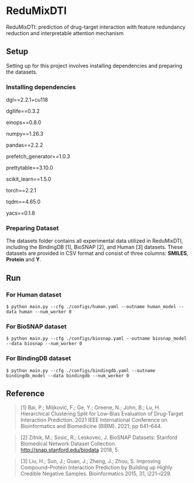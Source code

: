 # ReduMixDTI
ReduMixDTI: prediction of drug-target interaction with feature redundancy reduction and interpretable attention mechanism

## Setup
Setting up for this project involves installing dependencies and preparing the datasets.

### Installing dependencies
dgl==2.2.1+cu118

dgllife==0.3.2

einops==0.8.0

numpy==1.26.3

pandas==2.2.2

prefetch_generator==1.0.3

prettytable==3.10.0

scikit_learn==1.5.0

torch==2.2.1

tqdm==4.65.0

yacs==0.1.8

### Preparing Dataset
The datasets folder contains all experimental data utilized in ReduMixDTI, including the BindingDB [1], BioSNAP [2], and Human [3] datasets. These datasets are provided in CSV format and consist of three columns: **SMILES**, **Protein** and **Y**.

## Run
### For Human dataset
`$ python main.py --cfg ./configs/human.yaml --outname human_model --data human --num_worker 0`
### For BioSNAP dataset
`$ python main.py --cfg ./configs/biosnap.yaml --outname biosnap_model --data biosnap --num_worker 0`
### For BindingDB dataset
`$ python main.py --cfg ./configs/bindingdb.yaml --outname bindingdb_model --data bindingdb --num_worker 0`

## Reference
>[1] Bai, P.; Miljković, F.; Ge, Y.; Greene, N.; John, B.; Lu, H. Hierarchical Clustering Split for Low-Bias Evaluation of Drug-Target Interaction Prediction. 2021 IEEE International Conference on Bioinformatics and Biomedicine (BIBM). 2021; pp 641–644.

>[2] Zitnik, M.; Sosic, R.; Leskovec, J. BioSNAP Datasets: Stanford Biomedical Network Dataset Collection. http://snap.stanford.edu/biodata 2018, 5.

>[3] Liu, H.; Sun, J.; Guan, J.; Zheng, J.; Zhou, S. Improving Compound–Protein Interaction Prediction by Building up Highly Credible Negative Samples. Bioinformatics 2015, 31, i221–i229.